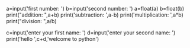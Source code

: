 
a=input('first number: ')
b=input('second number: ')
a=float(a)
b=float(b)
print("addition: ",a+b)
print('subtraction: ',a-b)
print('multiplication: ',a*b)
print("division: ",a/b)

c=input('enter your first name: ')
d=input('enter your second name: ')
print('hello ',c+d,'welcome to python')
